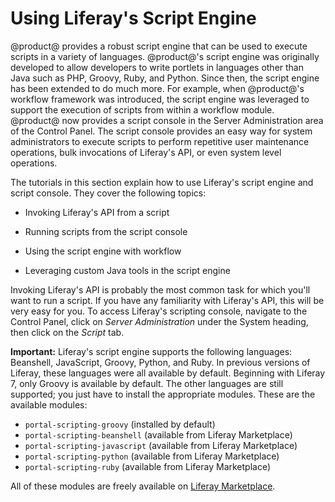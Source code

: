 # Using Liferay's Script Engine [](id=using-liferays-script-engine)

@product@ provides a robust script engine that can be used to execute scripts in a
variety of languages. @product@'s script engine was originally developed to allow
developers to write portlets in languages other than Java such as PHP, Groovy,
Ruby, and Python. Since then, the script engine has been extended to do much
more. For example, when @product@'s workflow framework was introduced, the script
engine was leveraged to support the execution of scripts from within a workflow
module. @product@ now provides a script console in the Server Administration area
of the Control Panel. The script console provides an easy way for system
administrators to execute scripts to perform repetitive user maintenance
operations, bulk invocations of Liferay's API, or even system level operations.

The tutorials in this section explain how to use Liferay's script engine and
script console. They cover the following topics: 

- Invoking Liferay's API from a script

- Running scripts from the script console

- Using the script engine with workflow

- Leveraging custom Java tools in the script engine

Invoking Liferay's API is probably the most common task for which you'll want to
run a script. If you have any familiarity with Liferay's API, this will be very
easy for you. To access Liferay's scripting console, navigate to the Control
Panel, click on *Server Administration* under the System heading, then click on
the *Script* tab.

**Important:** Liferay's script engine supports the following languages:
Beanshell, JavaScript, Groovy, Python, and Ruby. In previous versions of
Liferay, these languages were all available by default. Beginning with Liferay
7, only Groovy is available by default. The other languages are still supported;
you just have to install the appropriate modules. These are the available
modules:

- `portal-scripting-groovy` (installed by default)
- `portal-scripting-beanshell` (available from Liferay Marketplace)
- `portal-scripting-javascript` (available from Liferay Marketplace)
- `portal-scripting-python` (available from Liferay Marketplace)
- `portal-scripting-ruby` (available from Liferay Marketplace)

All of these modules are freely available on
[Liferay Marketplace](www.liferay.com/marketplace).
